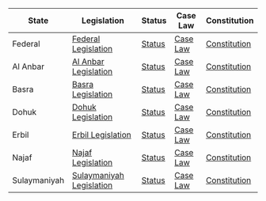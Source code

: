 | State | Legislation | Status | Case Law | Constitution |
| ----- | ----------- | ------ | -------- | ----------- |
| Federal | [Federal Legislation](https://www.ilo.org/dyn/natlex/natlex4.countrySubjects?p_lang=en&p_country=IRQ) | [Status](https://www.ilo.org/dyn/natlex/natlex4.listResults?p_lang=en&p_country=IRQ&p_count=260&p_classification=01.02&p_start=1) | [Case Law](https://iraq-resolution.com/en/category/%d9%82%d8%b1%d8%a7%d8%b1%d8%a7%d8%aa-%d9%82%d8%b6%d8%a7%d8%a6%d9%8a%d8%a9/) | [Constitution](http://www.iraqinationality.gov.iq/attach/iraqi_constitution.pdf) |
| Al Anbar | [Al Anbar Legislation](https://www.ilo.org/dyn/natlex/natlex4.countrySubjects?p_lang=en&p_country=IRQ) | [Status](https://www.ilo.org/dyn/natlex/natlex4.listResults?p_lang=en&p_country=IRQ&p_count=260&p_classification=01.02&p_start=1) | [Case Law](https://iraq-resolution.com/en/category/%d9%82%d8%b1%d8%a7%d8%b1%d8%a7%d8%aa-%d9%82%d8%b6%d8%a7%d8%a6%d9%8a%d8%a9/) | [Constitution](http://www.iraqinationality.gov.iq/attach/iraqi_constitution.pdf) |
| Basra | [Basra Legislation](https://www.ilo.org/dyn/natlex/natlex4.countrySubjects?p_lang=en&p_country=IRQ) | [Status](https://www.ilo.org/dyn/natlex/natlex4.listResults?p_lang=en&p_country=IRQ&p_count=260&p_classification=01.02&p_start=1) | [Case Law](https://iraq-resolution.com/en/category/%d9%82%d8%b1%d8%a7%d8%b1%d8%a7%d8%aa-%d9%82%d8%b6%d8%a7%d8%a6%d9%8a%d8%a9/) | [Constitution](http://www.iraqinationality.gov.iq/attach/iraqi_constitution.pdf) |
| Dohuk | [Dohuk Legislation](https://www.ilo.org/dyn/natlex/natlex4.countrySubjects?p_lang=en&p_country=IRQ) | [Status](https://www.ilo.org/dyn/natlex/natlex4.listResults?p_lang=en&p_country=IRQ&p_count=260&p_classification=01.02&p_start=1) | [Case Law](https://iraq-resolution.com/en/category/%d9%82%d8%b1%d8%a7%d8%b1%d8%a7%d8%aa-%d9%82%d8%b6%d8%a7%d8%a6%d9%8a%d8%a9/) | [Constitution](http://www.iraqinationality.gov.iq/attach/iraqi_constitution.pdf) |
| Erbil | [Erbil Legislation](https://www.ilo.org/dyn/natlex/natlex4.countrySubjects?p_lang=en&p_country=IRQ) | [Status](https://www.ilo.org/dyn/natlex/natlex4.listResults?p_lang=en&p_country=IRQ&p_count=260&p_classification=01.02&p_start=1) | [Case Law](https://iraq-resolution.com/en/category/%d9%82%d8%b1%d8%a7%d8%b1%d8%a7%d8%aa-%d9%82%d8%b6%d8%a7%d8%a6%d9%8a%d8%a9/) | [Constitution](http://www.iraqinationality.gov.iq/attach/iraqi_constitution.pdf) |
| Najaf | [Najaf Legislation](https://www.ilo.org/dyn/natlex/natlex4.countrySubjects?p_lang=en&p_country=IRQ) | [Status](https://www.ilo.org/dyn/natlex/natlex4.listResults?p_lang=en&p_country=IRQ&p_count=260&p_classification=01.02&p_start=1) | [Case Law](https://iraq-resolution.com/en/category/%d9%82%d8%b1%d8%a7%d8%b1%d8%a7%d8%aa-%d9%82%d8%b6%d8%a7%d8%a6%d9%8a%d8%a9/) | [Constitution](http://www.iraqinationality.gov.iq/attach/iraqi_constitution.pdf) |
| Sulaymaniyah | [Sulaymaniyah Legislation](https://www.ilo.org/dyn/natlex/natlex4.countrySubjects?p_lang=en&p_country=IRQ) | [Status](https://www.ilo.org/dyn/natlex/natlex4.listResults?p_lang=en&p_country=IRQ&p_count=260&p_classification=01.02&p_start=1) | [Case Law](https://iraq-resolution.com/en/category/%d9%82%d8%b1%d8%a7%d8%b1%d8%a7%d8%aa-%d9%82%d8%b6%d8%a7%d8%a6%d9%8a%d8%a9/) | [Constitution](http://www.iraqinationality.gov.iq/attach/iraqi_constitution.pdf) |